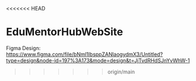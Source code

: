 <<<<<<< HEAD
# EduMentorHubWebSite

Figma Design: https://www.figma.com/file/bNml1IbsppZANlaogydmX3/Untitled?type=design&node-id=197%3A173&mode=design&t=JjTvdRHdSJnYvWhW-1
>>>>>>> origin/main
